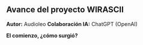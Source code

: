 ## Avance del proyecto WIRASCII 

**Autor:** Audioleo
**Colaboración IA:** ChatGPT (OpenAI)

**El comienzo, ¿cómo surgió?**

